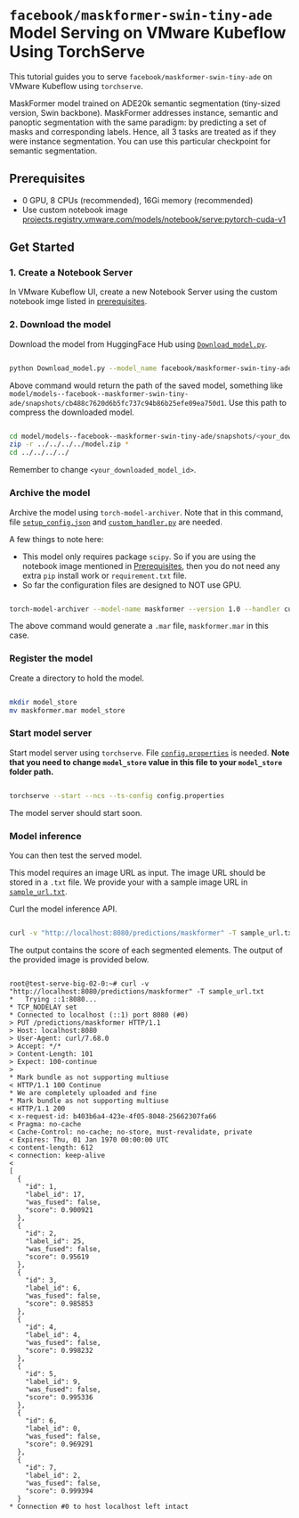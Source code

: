 # `facebook/maskformer-swin-tiny-ade` Model Serving on VMware Kubeflow Using TorchServe

This tutorial guides you to serve `facebook/maskformer-swin-tiny-ade` on VMware Kubeflow using `torchserve`.

MaskFormer model trained on ADE20k semantic segmentation (tiny-sized version, Swin backbone). MaskFormer addresses instance, semantic and panoptic segmentation with the same paradigm: by predicting a set of masks and corresponding labels. Hence, all 3 tasks are treated as if they were instance segmentation. You can use this particular checkpoint for semantic segmentation. 

## Prerequisites

- 0 GPU, 8 CPUs (recommended), 16Gi memory (recommended)
- Use custom notebook image [projects.registry.vmware.com/models/notebook/serve:pytorch-cuda-v1](https://projects.registry.vmware.com/harbor/projects/46787/repositories/notebook%2Fserve/artifacts-tab)

## Get Started

### 1. Create a Notebook Server

In VMware Kubeflow UI, create a new Notebook Server using the custom notebook imge listed in [prerequisites](#prerequisites).

### 2. Download the model

Download the model from HuggingFace Hub using [`Download_model.py`](./Download_model.py).

```bash

python Download_model.py --model_name facebook/maskformer-swin-tiny-ade

```

Above command would return the path of the saved model, something like `model/models--facebook--maskformer-swin-tiny-ade/snapshots/cb488c7620d6b5fc737c94b86b25efe09ea750d1`. Use this path to compress the downloaded model.

```bash

cd model/models--facebook--maskformer-swin-tiny-ade/snapshots/<your_downloaded_model_id>
zip -r ../../../../model.zip *
cd ../../../../

```

Remember to change `<your_downloaded_model_id>`.

### Archive the model

Archive the model using `torch-model-archiver`. Note that in this command, file [`setup_config.json`](./setup_config.json) and [`custom_handler.py`](./custom_handler.py) are needed.

A few things to note here:

- This model only requires package `scipy`. So if you are using the notebook image mentioned in [Prerequisites](#prerequisites), then you do not need any extra `pip` install work or `requirement.txt` file.
- So far the configuration files are designed to NOT use GPU.

```bash

torch-model-archiver --model-name maskformer --version 1.0 --handler custom_handler.py --extra-files model.zip,setup_config.json

```

The above command would generate a `.mar` file, `maskformer.mar` in this case.

### Register the model

Create a directory to hold the model.

```bash

mkdir model_store
mv maskformer.mar model_store

```

### Start model server

Start model server using `torchserve`. File [`config.properties`](./config.properties) is needed. **Note that you need to change `model_store` value in this file to your `model_store` folder path.**

```bash

torchserve --start --ncs --ts-config config.properties

```

The model server should start soon.

### Model inference

You can then test the served model.

This model requires an image URL as input. The image URL should be stored in a `.txt` file. We provide your with a sample image URL in [`sample_url.txt`](./sample_url.txt).

Curl the model inference API.

```bash

curl -v "http://localhost:8080/predictions/maskformer" -T sample_url.txt

```

The output contains the score of each segmented elements. The output of the provided image is provided below.

```text

root@test-serve-big-02-0:~# curl -v "http://localhost:8080/predictions/maskformer" -T sample_url.txt
*   Trying ::1:8080...
* TCP_NODELAY set
* Connected to localhost (::1) port 8080 (#0)
> PUT /predictions/maskformer HTTP/1.1
> Host: localhost:8080
> User-Agent: curl/7.68.0
> Accept: */*
> Content-Length: 101
> Expect: 100-continue
> 
* Mark bundle as not supporting multiuse
< HTTP/1.1 100 Continue
* We are completely uploaded and fine
* Mark bundle as not supporting multiuse
< HTTP/1.1 200 
< x-request-id: b403b6a4-423e-4f05-8048-25662307fa66
< Pragma: no-cache
< Cache-Control: no-cache; no-store, must-revalidate, private
< Expires: Thu, 01 Jan 1970 00:00:00 UTC
< content-length: 612
< connection: keep-alive
< 
[
  {
    "id": 1,
    "label_id": 17,
    "was_fused": false,
    "score": 0.900921
  },
  {
    "id": 2,
    "label_id": 25,
    "was_fused": false,
    "score": 0.95619
  },
  {
    "id": 3,
    "label_id": 6,
    "was_fused": false,
    "score": 0.985853
  },
  {
    "id": 4,
    "label_id": 4,
    "was_fused": false,
    "score": 0.998232
  },
  {
    "id": 5,
    "label_id": 9,
    "was_fused": false,
    "score": 0.995336
  },
  {
    "id": 6,
    "label_id": 0,
    "was_fused": false,
    "score": 0.969291
  },
  {
    "id": 7,
    "label_id": 2,
    "was_fused": false,
    "score": 0.999394
  }
* Connection #0 to host localhost left intact

```

